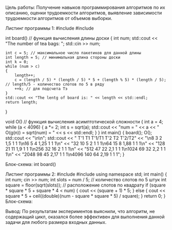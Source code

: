 Цель работы:
Получение навыков программирования алгоритмов по их описанию, оценки трудоемкости алгоритмов, выявление зависимости трудоемкости алгоритмов от объемов выборки.




Листинг программы 1:
#include <iostream>
#include <cmath>

int board() // функция вычисления длины доски
{
	int num;
	std::cout << "The number of tea bags: ";
	std::cin >> num;

	int c = 5; // максимальное число пакетиков для данной длины
	int length = 5; // минимальная длина стороны доски
	int k = 0;
	while (num > c)
	{
		length++;
		c = (length / 5) * (length / 5) * 5 + (length % 5) * (length / 5); // length/5 - количество слотов по 5 в ряду
		++k; // для подсчета Тэ
	}
	std::cout << "The lentg of board is: " << length << std::endl;
	return length;
}

void O() // функция вычисления асимптотической сложности
{
	int a = 4;
	while (a < 4096)
	{
		a *= 2;
		int s = sqrt(a);
		std::cout << "num = " << a << "   O(g(n)) = sqrt(num) = " << s << std::endl;
	}
}
int main()
{
	board();
	O();
	std::cout << "\n\n";
	std::cout << "      T'1      T1      T'1/T1      T'2       T2        T'2/T2" << 
		"\n8      3       2         1,5        1        1            1\n16     5       4         1,25       1        1            1\n" << 
		"32     10      5         2          1        1            1\n64     15      8         1,88       1        1            1\n" << 
		"128    21      11        1,9        1        1            1\n256    32      16        2          1        1            1\n" <<
		"512    47      22        2,1        1        1            1\n1024   69      32        2,2        1        1            1\n" <<
		"2048   98      45        2,17       1        1            1\n4096   140     64        2,19       1        1            1";
}

Блок-схема:
int board()
 
Листинг программы 2:
#include <iostream>
#include <cmath>
using namespace std;
int main() {
    int num;
    cin >> num;
    int slots = num / 5; // количество слотов по 5 штук
    int square = floor(sqrt(slots)); // расположение слотов по квадрату
    if (square * square * 5 + square * 4 < num) 
    {
        cout << (square + 1) * 5;
    }
    else 
    {
        cout << square * 5 + ceil((double)(num - square * square * 5) / square);
    }
    return 0;
}
Блок-схема:
 
Вывод: По результатам экспериментов выяснили, что алгоритм, не содержащий цикл, оказался более эффективен для выполнения данной задачи для любого размера входных данных.

